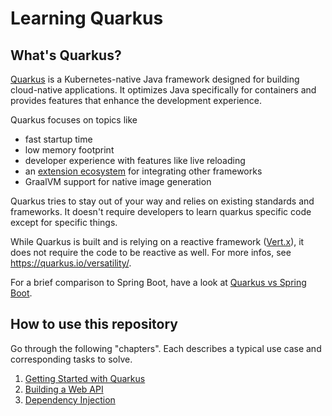 # Learning Quarkus

## What's Quarkus?

[Quarkus](https://quarkus.io/) is a Kubernetes-native Java framework designed for building cloud-native applications.
It optimizes Java specifically for containers and provides features that enhance the development experience.

Quarkus focuses on topics like

- fast startup time
- low memory footprint
- developer experience with features like live reloading
- an [extension ecosystem](https://quarkus.io/extensions/) for integrating other frameworks
- GraalVM support for native image generation

Quarkus tries to stay out of your way and relies on existing standards and frameworks.
It doesn't require developers to learn quarkus specific code except for specific things.

While Quarkus is built and is relying on a reactive framework ([Vert.x](https://vertx.io)), it does not require the code
to be reactive as well.
For more infos, see https://quarkus.io/versatility/.

For a brief comparison to Spring Boot, have a look at [Quarkus vs Spring Boot](docs/Quarkus-vs-SpringBoot.md).

## How to use this repository
Go through the following "chapters". Each describes a typical use case and corresponding tasks to solve.
1. [Getting Started with Quarkus](docs/0-Getting-Started.md)
2. [Building a Web API](docs/1-Web-API.md)
3. [Dependency Injection](docs/2-Dependency-Injection.md)